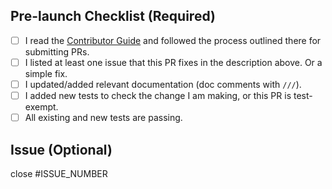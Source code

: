 ## Pre-launch Checklist (Required)

- [ ] I read the [Contributor Guide] and followed the process outlined there for submitting PRs.
- [ ] I listed at least one issue that this PR fixes in the description above. Or a simple fix.
- [ ] I updated/added relevant documentation (doc comments with `///`).
- [ ] I added new tests to check the change I am making, or this PR is test-exempt.
- [ ] All existing and new tests are passing.

## Issue (Optional)

close #ISSUE_NUMBER

<!-- Links -->
[Contributor Guide]: ./../docs/contributing/CONTRIBUTING.md
